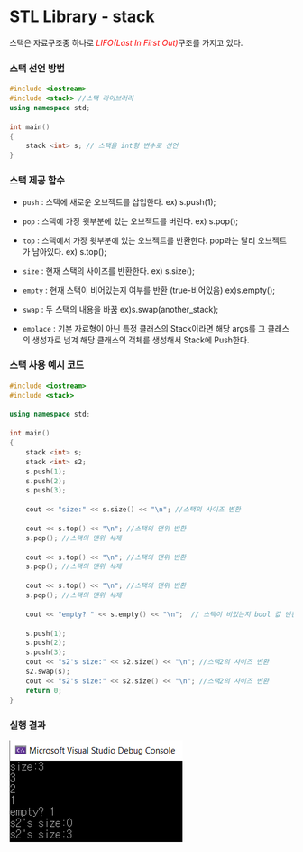 # STL Library - stack

스택은 자료구조중 하나로  <span style="color:red"> *LIFO(Last In First Out)*</span>구조를 가지고 있다.

### 스택 선언 방법

```c++
#include <iostream>
#include <stack> //스택 라이브러리
using namespace std;

int main()
{
    stack <int> s; // 스택을 int형 변수로 선언
}
```



### 스택 제공 함수

- `push`  :  스택에 새로운 오브젝트를 삽입한다. ex) s.push(1);

- `pop`  :   스택에 가장 윗부분에 있는 오브젝트를 버린다.  ex) s.pop();

- `top` :  스택에서 가장 윗부분에 있는 오브젝트를 반환한다. pop과는 달리 오브젝트가 남아있다.  ex) s.top();

- `size` : 현재 스택의 사이즈를 반환한다. ex) s.size();

- `empty` : 현재 스택이 비어있는지 여부를 반환 (true-비어있음) ex)s.empty();

- `swap` : 두 스택의 내용을 바꿈 ex)s.swap(another_stack);

- `emplace` :  기본 자료형이 아닌 특정 클래스의 Stack이라면 해당 args를 그 클래스의 생성자로 넘겨 해당 클래스의 객체를 생성해서 Stack에 Push한다.



### 스택 사용 예시 코드

```c++
#include <iostream>
#include <stack>

using namespace std;

int main()
{
	stack <int> s;
	stack <int> s2;
	s.push(1);
	s.push(2);
	s.push(3);

	cout << "size:" << s.size() << "\n"; //스택의 사이즈 변환

	cout << s.top() << "\n"; //스택의 맨위 반환
	s.pop(); //스택의 맨위 삭제 

	cout << s.top() << "\n"; //스택의 맨위 반환
	s.pop(); //스택의 맨위 삭제 

	cout << s.top() << "\n"; //스택의 맨위 반환
	s.pop(); //스택의 맨위 삭제 

	cout << "empty? " << s.empty() << "\n";  // 스택이 비었는지 bool 값 반환

	s.push(1);
	s.push(2);
	s.push(3);
	cout << "s2's size:" << s2.size() << "\n"; //스택2의 사이즈 변환
	s2.swap(s);
	cout << "s2's size:" << s2.size() << "\n"; //스택2의 사이즈 변환
	return 0;
}
```

### 실행 결과

![실행결과](./img/stack_ex.png)
